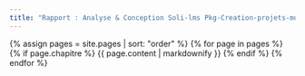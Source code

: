 ```yaml
---
title: "Rapport : Analyse & Conception Soli-lms Pkg-Creation-projets-mockup"
---
```


{% assign pages = site.pages | sort: "order" %}
{% for page in pages %}
{% if page.chapitre %}
{{ page.content | markdownify }}
{% endif %}
{% endfor %}